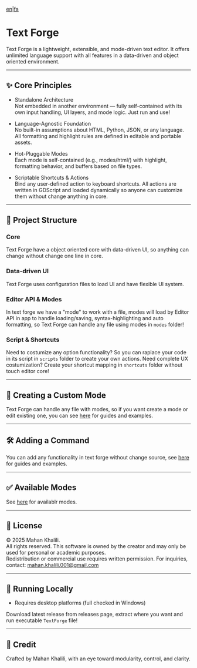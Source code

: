 [en](https://github.com/mkh-user/text-forge/README.md)|[fa](https://github.com/mkh-user/Text-Forge/tree/Main/docs/fa/README.md)
# Text Forge

Text Forge is a lightweight, extensible, and mode-driven text editor. It offers unlimited language support with all features in a data-driven and object oriented environment.

---

## ✨ Core Principles

- Standalone Architecture  
  Not embedded in another environment — fully self-contained with its own input handling, UI layers, and mode logic. Just run and use!

- Language-Agnostic Foundation  
  No built-in assumptions about HTML, Python, JSON, or any language. All formatting and highlight rules are defined in editable and portable assets.

- Hot-Pluggable Modes  
  Each mode is self-contained (e.g., modes/html/) with highlight, formatting behavior, and buffers based on file types.

- Scriptable Shortcuts & Actions  
  Bind any user-defined action to keyboard shortcuts. All actions are written in GDScript and loaded dynamically so anyone can customize them without change anything in core.

---

## 🧠 Project Structure

### Core
Text Forge have a object oriented core with data-driven UI, so anything can change without change one line in core.

### Data-driven UI
Text Forge uses configuration files to load UI and have flexible UI system.

### Editor API & Modes
In text forge we have a "mode" to work with a file, modes will load by Editor API in app to handle loading/saving, syntax-highlighting and auto formatting, so Text Forge can handle any file using modes in `modes` folder!

### Script & Shortcuts
Need to costumize any option functionality? So you can raplace your code in its script in `scripts` folder to create your own actions. Need complete UX costumization? Create your shortcut mapping in `shortcuts` folder without touch editor core! 

---

## 🧩 Creating a Custom Mode

Text Forge can handle any file with modes, so if you want create a mode or edit existing one, you can see [here](https://github.com/mkh-user/text-forge) for guides and examples.

---

## 🛠 Adding a Command

You can add any functionality in text forge without change source, see [here](https://github.com/mkh-user/text-forge) for guides and examples.

---

## ✅ Available Modes

See [here](https://github.com/mkh-user/text-forge) for availablr modes.

---

## 🔐 License

© 2025 Mahan Khalili.  
All rights reserved. This software is owned by the creator and may only be used for personal or academic purposes.  
Redistribution or commercial use requires written permission. For inquiries, contact: mahan.khalili.001@gmail.com

---

## 🚀 Running Locally

- Requires desktop platforms (full checked in Windows)

Download latest release from releases page, extract where you want and run executable `TextForge` file!

---

## 🙌 Credit

Crafted by Mahan Khalili, with an eye toward modularity, control, and clarity.